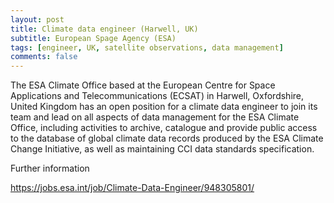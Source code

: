 ```yaml
---
layout: post
title: Climate data engineer (Harwell, UK)
subtitle: European Spage Agency (ESA)
tags: [engineer, UK, satellite observations, data management]
comments: false
---
```

The ESA Climate Office based at the European Centre for Space Applications and Telecommunications (ECSAT) in Harwell, Oxfordshire, United Kingdom has an open position for a climate data engineer to join its team and lead on all aspects of data management for the ESA Climate Office, including activities to archive, catalogue and provide public access to the database of global climate data records produced by the ESA Climate Change Initiative, as well as maintaining CCI data standards specification.

Further information

https://jobs.esa.int/job/Climate-Data-Engineer/948305801/
